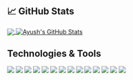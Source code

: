 <!-- <img src="https://user-images.githubusercontent.com/47772616/101599221-6eaa8c00-3a1f-11eb-8040-f6fe96da3b13.gif" width="30px">
-->

## &#x1f4c8; GitHub Stats

<a href="https://github.com/ayush5harma/ayush5harma">
  <img align="center" src="https://github-readme-stats.vercel.app/api/top-langs/?username=ayush5harma&hide=jupyter%20notebook ,html,php&title_color=ffffff&text_color=c9cacc&icon_color=2bbc8a&bg_color=1d1f21" />
</a>
<a href="https://github.com/ayush5harma/ayush5harma">
  <img align="center" src="https://github-readme-stats.vercel.app/api?username=ayush5harma&show_icons=true&line_height=27&count_private=true&hide=contribs&title_color=ffffff&text_color=c9cacc&icon_color=2bbc8a&bg_color=1d1f21" alt="Ayush's GitHub Stats" />
</a>

## Technologies & Tools
![](https://img.shields.io/badge/OS-Linux-informational?style=flat&logo=linux&logoColor=white&color=2bbc8a)
![](https://img.shields.io/badge/Code-Python-informational?style=flat&logo=python&logoColor=white&color=2bbc8a)
![](https://img.shields.io/badge/Code-Golang-informational?style=flat&logo=go&logoColor=white&color=2bbc8a)
![](https://img.shields.io/badge/Code-C++-informational?style=flat&logo=c&logoColor=white&color=2bbc8a)
![](https://img.shields.io/badge/Code-JavaScript-informational?style=flat&logo=javascript&logoColor=white&color=2bbc8a)
![](https://img.shields.io/badge/Runtime_Environment-NodeJS-informational?style=flat&logo=node.js&logoColor=white&color=2bbc8a)
![](https://img.shields.io/badge/Library-React-informational?style=flat&logo=react&logoColor=white&color=2bbc8a)
![](https://img.shields.io/badge/Shell-Bash-informational?style=flat&logo=gnu-bash&logoColor=white&color=2bbc8a)
![](https://img.shields.io/badge/IDE-Visual_Studio-informational?style=flat&logo=visual-studio&logoColor=white&color=2bbc8a)
![](https://img.shields.io/badge/Parallel_Programming-CUDA-informational?style=flat&logo=nvidia&logoColor=white&color=2bbc8a)
![](https://img.shields.io/badge/IDE-Android_Studio-informational?style=flat&logo=android-studio&logoColor=white&color=2bbc8a)
![](https://img.shields.io/badge/App_Development-Flutter-informational?style=flat&logo=flutter&logoColor=white&color=2bbc8a)
![](https://img.shields.io/badge/IDE-XCode-informational?style=XCode&logo=xcode&logoColor=white&color=2bbc8a)
![](https://img.shields.io/badge/App_Development-SwiftUI-informational?style=flat&logo=swift&logoColor=white&color=2bbc8a)  

<!--
You can find me on [![Telegram][1.2]][1],  or on [![LinkedIn][3.2]][2].
[1.1]: 
[1.2]: 
[1]: https://twitter.com/Martin_Heinz_
[2]: https://github.com/MartinHeinz

-->
